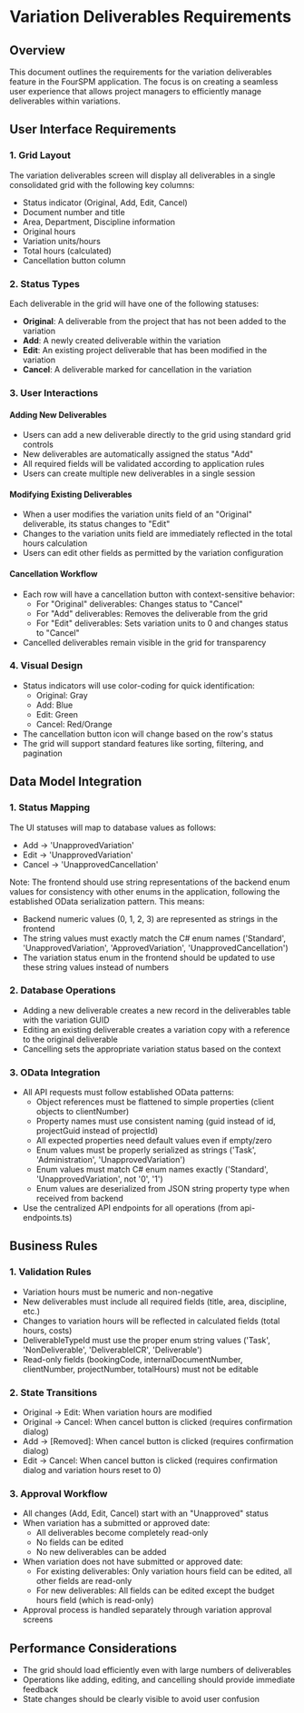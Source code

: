 # Variation Deliverables Requirements

## Overview
This document outlines the requirements for the variation deliverables feature in the FourSPM application. The focus is on creating a seamless user experience that allows project managers to efficiently manage deliverables within variations.

## User Interface Requirements

### 1. Grid Layout
The variation deliverables screen will display all deliverables in a single consolidated grid with the following key columns:
- Status indicator (Original, Add, Edit, Cancel)
- Document number and title
- Area, Department, Discipline information
- Original hours 
- Variation units/hours
- Total hours (calculated)
- Cancellation button column

### 2. Status Types
Each deliverable in the grid will have one of the following statuses:
- **Original**: A deliverable from the project that has not been added to the variation
- **Add**: A newly created deliverable within the variation
- **Edit**: An existing project deliverable that has been modified in the variation
- **Cancel**: A deliverable marked for cancellation in the variation

### 3. User Interactions

#### Adding New Deliverables
- Users can add a new deliverable directly to the grid using standard grid controls
- New deliverables are automatically assigned the status "Add"
- All required fields will be validated according to application rules
- Users can create multiple new deliverables in a single session

#### Modifying Existing Deliverables
- When a user modifies the variation units field of an "Original" deliverable, its status changes to "Edit"
- Changes to the variation units field are immediately reflected in the total hours calculation
- Users can edit other fields as permitted by the variation configuration

#### Cancellation Workflow
- Each row will have a cancellation button with context-sensitive behavior:
  - For "Original" deliverables: Changes status to "Cancel"
  - For "Add" deliverables: Removes the deliverable from the grid
  - For "Edit" deliverables: Sets variation units to 0 and changes status to "Cancel"
- Cancelled deliverables remain visible in the grid for transparency

### 4. Visual Design
- Status indicators will use color-coding for quick identification:
  - Original: Gray
  - Add: Blue
  - Edit: Green
  - Cancel: Red/Orange
- The cancellation button icon will change based on the row's status
- The grid will support standard features like sorting, filtering, and pagination

## Data Model Integration

### 1. Status Mapping
The UI statuses will map to database values as follows:
- Add → 'UnapprovedVariation'
- Edit → 'UnapprovedVariation'
- Cancel → 'UnapprovedCancellation'

Note: The frontend should use string representations of the backend enum values for consistency with other enums in the application, following the established OData serialization pattern. This means:
- Backend numeric values (0, 1, 2, 3) are represented as strings in the frontend
- The string values must exactly match the C# enum names ('Standard', 'UnapprovedVariation', 'ApprovedVariation', 'UnapprovedCancellation')
- The variation status enum in the frontend should be updated to use these string values instead of numbers

### 2. Database Operations
- Adding a new deliverable creates a new record in the deliverables table with the variation GUID
- Editing an existing deliverable creates a variation copy with a reference to the original deliverable
- Cancelling sets the appropriate variation status based on the context

### 3. OData Integration
- All API requests must follow established OData patterns:
  - Object references must be flattened to simple properties (client objects to clientNumber)
  - Property names must use consistent naming (guid instead of id, projectGuid instead of projectId)
  - All expected properties need default values even if empty/zero
  - Enum values must be properly serialized as strings ('Task', 'Administration', 'UnapprovedVariation')
  - Enum values must match C# enum names exactly ('Standard', 'UnapprovedVariation', not '0', '1')
  - Enum values are deserialized from JSON string property type when received from backend
- Use the centralized API endpoints for all operations (from api-endpoints.ts)

## Business Rules

### 1. Validation Rules
- Variation hours must be numeric and non-negative
- New deliverables must include all required fields (title, area, discipline, etc.)
- Changes to variation hours will be reflected in calculated fields (total hours, costs)
- DeliverableTypeId must use the proper enum string values ('Task', 'NonDeliverable', 'DeliverableICR', 'Deliverable')
- Read-only fields (bookingCode, internalDocumentNumber, clientNumber, projectNumber, totalHours) must not be editable

### 2. State Transitions
- Original → Edit: When variation hours are modified
- Original → Cancel: When cancel button is clicked (requires confirmation dialog)
- Add → [Removed]: When cancel button is clicked (requires confirmation dialog)
- Edit → Cancel: When cancel button is clicked (requires confirmation dialog and variation hours reset to 0)

### 3. Approval Workflow
- All changes (Add, Edit, Cancel) start with an "Unapproved" status
- When variation has a submitted or approved date:
  - All deliverables become completely read-only
  - No fields can be edited
  - No new deliverables can be added
- When variation does not have submitted or approved date:
  - For existing deliverables: Only variation hours field can be edited, all other fields are read-only
  - For new deliverables: All fields can be edited except the budget hours field (which is read-only)
- Approval process is handled separately through variation approval screens

## Performance Considerations
- The grid should load efficiently even with large numbers of deliverables
- Operations like adding, editing, and cancelling should provide immediate feedback
- State changes should be clearly visible to avoid user confusion
